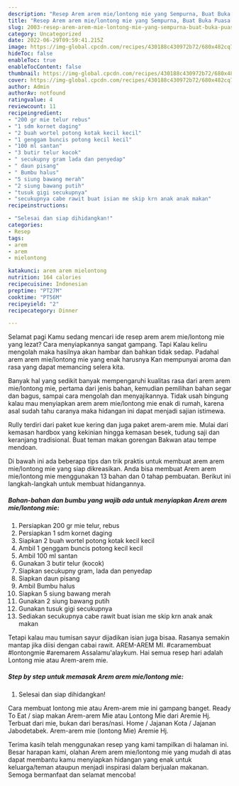 ```yaml
---
description: "Resep Arem arem mie/lontong mie yang Sempurna, Buat Buka Puasa Enak Banget"
title: "Resep Arem arem mie/lontong mie yang Sempurna, Buat Buka Puasa Enak Banget"
slug: 2003-resep-arem-arem-mie-lontong-mie-yang-sempurna-buat-buka-puasa-enak-banget
category: Uncategorized
date: 2022-06-29T09:59:41.215Z
image: https://img-global.cpcdn.com/recipes/430188c430972b72/680x482cq70/arem-arem-mielontong-mie-foto-resep-utama.jpg
hideToc: false
enableToc: true
enableTocContent: false
thumbnail: https://img-global.cpcdn.com/recipes/430188c430972b72/680x482cq70/arem-arem-mielontong-mie-foto-resep-utama.jpg
cover: https://img-global.cpcdn.com/recipes/430188c430972b72/680x482cq70/arem-arem-mielontong-mie-foto-resep-utama.jpg
author: Admin
authorAv: notfound
ratingvalue: 4
reviewcount: 11
recipeingredient:
- "200 gr mie telur rebus"
- "1 sdm kornet daging"
- "2 buah wortel potong kotak kecil kecil"
- "1 genggam buncis potong kecil kecil"
- "100 ml santan"
- "3 butir telur kocok"
- " secukupny gram lada dan penyedap"
- " daun pisang"
- " Bumbu halus"
- "5 siung bawang merah"
- "2 siung bawang putih"
- "tusuk gigi secukupnya"
- "secukupnya cabe rawit buat isian me skip krn anak anak makan"
recipeinstructions:

- "Selesai dan siap dihidangkan!"
categories:
- Resep
tags:
- arem
- arem
- mielontong

katakunci: arem arem mielontong 
nutrition: 164 calories
recipecuisine: Indonesian
preptime: "PT27M"
cooktime: "PT56M"
recipeyield: "2"
recipecategory: Dinner

---
```



Selamat pagi Kamu sedang mencari ide resep arem arem mie/lontong mie yang lezat? Cara menyiapkannya sangat gampang. Tapi Kalau keliru mengolah maka hasilnya akan hambar dan bahkan tidak sedap. Padahal arem arem mie/lontong mie yang enak harusnya Kan mempunyai aroma dan rasa yang dapat memancing selera kita.


Banyak hal yang sedikit banyak mempengaruhi kualitas rasa dari arem arem mie/lontong mie, pertama dari jenis bahan, kemudian pemilihan bahan segar dan bagus, sampai cara mengolah dan menyajikannya. Tidak usah bingung kalau mau menyiapkan arem arem mie/lontong mie enak di rumah, karena asal sudah tahu caranya maka hidangan ini dapat menjadi sajian istimewa.

Rully terdiri dari paket kue kering dan juga paket arem-arem mie. Mulai dari kemasan hardbox yang kekinian hingga kemasan besek, tudung saji dan keranjang tradisional. Buat teman makan gorengan Bakwan atau tempe mendoan.


Di bawah ini ada beberapa tips dan trik praktis untuk membuat arem arem mie/lontong mie yang siap dikreasikan. Anda bisa membuat Arem arem mie/lontong mie menggunakan 13 bahan dan 0 tahap pembuatan. Berikut ini langkah-langkah untuk membuat hidangannya.

<!--inarticleads1-->

##### Bahan-bahan dan bumbu yang wajib ada untuk menyiapkan Arem arem mie/lontong mie:

1. Persiapkan 200 gr mie telur, rebus
1. Persiapkan 1 sdm kornet daging
1. Siapkan 2 buah wortel potong kotak kecil kecil
1. Ambil 1 genggam buncis potong kecil kecil
1. Ambil 100 ml santan
1. Gunakan 3 butir telur (kocok)
1. Siapkan  secukupny gram, lada dan penyedap
1. Siapkan  daun pisang
1. Ambil  Bumbu halus
1. Siapkan 5 siung bawang merah
1. Gunakan 2 siung bawang putih
1. Gunakan tusuk gigi secukupnya
1. Sediakan secukupnya cabe rawit buat isian me skip krn anak anak makan


Tetapi kalau mau tumisan sayur dijadikan isian juga bisaa. Rasanya semakin mantap jika diisi dengan cabai rawit. AREM-AREM MI. #caramembuat #lontongmie #aremarem Assalamu&#39;alaykum. Hai semua resep hari adalah Lontong mie atau Arem-arem mie. 

<!--inarticleads2-->

##### Step by step untuk memasak Arem arem mie/lontong mie:


1. Selesai dan siap dihidangkan!

Cara membuat lontong mie atau Arem-arem mie ini gampang banget. Ready To Eat / siap makan Arem-arem Mie atau Lontong Mie dari Aremie Hj. Terbuat dari mie, bukan dari beras/nasi. Home / Jajanan Kota / Jajanan Jabodetabek. Arem-arem mie (lontong Mie) Aremie Hj. 

Terima kasih telah menggunakan resep yang kami tampilkan di halaman ini. Besar harapan kami, olahan Arem arem mie/lontong mie yang mudah di atas dapat membantu kamu menyiapkan hidangan yang enak untuk keluarga/teman ataupun menjadi inspirasi dalam berjualan makanan. Semoga bermanfaat dan selamat mencoba!
